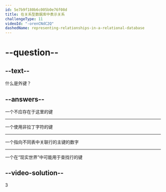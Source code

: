 ```yaml
---
id: 5e7b9f180b6c005b0e76f08d
title: 在关系型数据库中表示关系
challengeType: 11
videoId: "-orenCNdC2Q"
dashedName: representing-relationships-in-a-relational-database
---
```


# --question--

## --text--

什么是外键？

## --answers--

一个不应存在于这里的键

---

一个使用非拉丁字符的键

---

一个指向不同表中关联行的主键的数字

---

一个在“现实世界”中可能用于查找行的键

## --video-solution--

3
